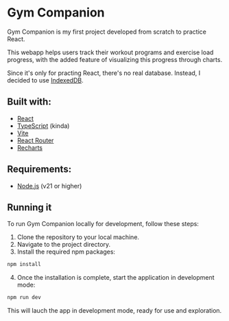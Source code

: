 # Gym Companion

Gym Companion is my first project developed from scratch to practice React.

This webapp helps users track their workout programs and exercise load progress, with the added feature of visualizing this progress through charts.

Since it's only for practing React, there's no real database. Instead, I decided to use [IndexedDB](https://developer.mozilla.org/en-US/docs/Web/API/IndexedDB_API).

## Built with:

- [React](https://react.dev/)
- [TypeScript](https://www.typescriptlang.org/) (kinda)
- [Vite](https://vitejs.dev/)
- [React Router](https://reactrouter.com/)
- [Recharts](https://recharts.org/)


## Requirements:

- [Node.js](https://nodejs.org/) (v21 or higher)


## Running it

To run Gym Companion locally for development, follow these steps:

1. Clone the repository to your local machine.
2. Navigate to the project directory.
3. Install the required npm packages:
```bash
npm install
```
4. Once the installation is complete, start the application in development mode:
```bash
npm run dev
```
This will lauch the app in development mode, ready for use and exploration.